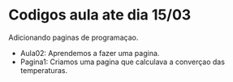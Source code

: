 # Codigos aula ate dia 15/03
Adicionando paginas de programaçao.

* Aula02: Aprendemos a fazer uma pagina.
* Pagina1: Criamos uma pagina que calculava a converçao das temperaturas.

